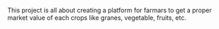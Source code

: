 This project is all about creating a platform for farmars to get a proper market value of each crops like granes, vegetable, fruits, etc. 

